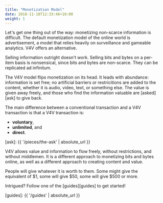 ```yaml
---
title: "Monetization Model"
date: 2018-11-18T12:33:46+10:00
weight: 1
---
```


Let's get one thing out of the way: monetizing non-scarce information is
difficult. The default monetization model of the online world is advertisement,
a model that relies heavily on surveillance and gameable analytics. V4V offers
an alternative.

Selling information outright doesn't work. Selling bits and bytes on a per-item
basis is nonsensical, since bits and bytes are non-scarce. They can be
replicated ad infinitum.

The V4V model flips monetization on its head. It leads with abundance:
information is set free; no artificial barriers or restricitions are added to
the content, whether it is audio, video, text, or something else. The value is
given away freely, and those who find the information valuable are [asked][ask]
to give back.

The main difference between a conventional transaction and a V4V transaction is
that a V4V transaction is:

- **voluntary**,
- **unlimited**, and
- **direct**.

[ask]: {{ '/pieces/the-ask' | absolute_url }}

V4V allows value and information to flow freely, without restrictions, and
without middlemen. It is a different approach to monetizing bits and bytes
online, as well as a different approach to creating content and value.

People will give whatever it is worth to them. Some might give the equivalent of
$1, some will give $50, some will give $500 or more. 

Intrigued? Follow one of the [guides][guides] to get started!

[guides]: {{ '/guides' | absolute_url }}
